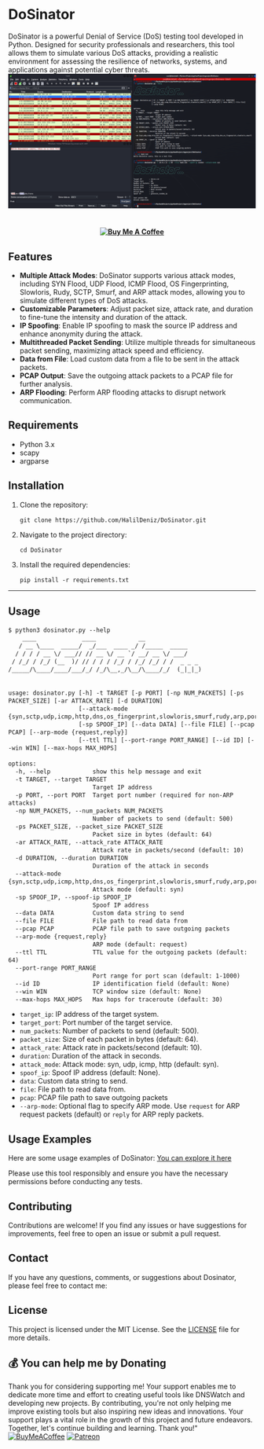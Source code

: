 # DoSinator

DoSinator is a powerful Denial of Service (DoS) testing tool developed in Python. Designed for security professionals and researchers, this tool allows them to simulate various DoS attacks, providing a realistic environment for assessing the resilience of networks, systems, and applications against potential cyber threats.
<img src="source/dosinator2.png">

<h4 align="center">
<br>
   <a href="https://buymeacoffee.com/halildeniz" target="_blank"><img src="https://cdn.buymeacoffee.com/buttons/default-orange.png" alt="Buy Me A Coffee" height="41" width="174"></a>
</h4>

## Features

- **Multiple Attack Modes**: DoSinator supports various attack modes, including SYN Flood, UDP Flood, ICMP Flood, OS Fingerprinting, Slowloris, Rudy, SCTP, Smurf, and ARP attack modes, allowing you to simulate different types of DoS attacks.
- **Customizable Parameters**: Adjust packet size, attack rate, and duration to fine-tune the intensity and duration of the attack.
- **IP Spoofing**: Enable IP spoofing to mask the source IP address and enhance anonymity during the attack.
- **Multithreaded Packet Sending**: Utilize multiple threads for simultaneous packet sending, maximizing attack speed and efficiency.
- **Data from File**: Load custom data from a file to be sent in the attack packets.
- **PCAP Output**: Save the outgoing attack packets to a PCAP file for further analysis.
- **ARP Flooding**: Perform ARP flooding attacks to disrupt network communication.

## Requirements

- Python 3.x
- scapy
- argparse

## Installation

1. Clone the repository:

   ```shell
   git clone https://github.com/HalilDeniz/DoSinator.git
   ```

2. Navigate to the project directory:

   ```shell
   cd DoSinator
   ```

3. Install the required dependencies:

   ```shell
   pip install -r requirements.txt
   ```
---

## Usage

```shell
$ python3 dosinator.py --help
    ____             ____            __                
   / __ \____  _____/  _/___  ____ _/ /_____  _____    
  / / / / __ \/ ___// // __ \/ __ `/ __/ __ \/ ___/    
 / /_/ / /_/ (__  )/ // / / / /_/ / /_/ /_/ / /  _ _ _ 
/_____/\____/____/___/_/ /_/\__,_/\__/\____/_/  (_|_|_)
                                                       

usage: dosinator.py [-h] -t TARGET [-p PORT] [-np NUM_PACKETS] [-ps PACKET_SIZE] [-ar ATTACK_RATE] [-d DURATION]
                    [--attack-mode {syn,sctp,udp,icmp,http,dns,os_fingerprint,slowloris,smurf,rudy,arp,port_scan,traceroute}]
                    [-sp SPOOF_IP] [--data DATA] [--file FILE] [--pcap PCAP] [--arp-mode {request,reply}]
                    [--ttl TTL] [--port-range PORT_RANGE] [--id ID] [--win WIN] [--max-hops MAX_HOPS]

options:
  -h, --help            show this help message and exit
  -t TARGET, --target TARGET
                        Target IP address
  -p PORT, --port PORT  Target port number (required for non-ARP attacks)
  -np NUM_PACKETS, --num_packets NUM_PACKETS
                        Number of packets to send (default: 500)
  -ps PACKET_SIZE, --packet_size PACKET_SIZE
                        Packet size in bytes (default: 64)
  -ar ATTACK_RATE, --attack_rate ATTACK_RATE
                        Attack rate in packets/second (default: 10)
  -d DURATION, --duration DURATION
                        Duration of the attack in seconds
  --attack-mode {syn,sctp,udp,icmp,http,dns,os_fingerprint,slowloris,smurf,rudy,arp,port_scan,traceroute}
                        Attack mode (default: syn)
  -sp SPOOF_IP, --spoof-ip SPOOF_IP
                        Spoof IP address
  --data DATA           Custom data string to send
  --file FILE           File path to read data from
  --pcap PCAP           PCAP file path to save outgoing packets
  --arp-mode {request,reply}
                        ARP mode (default: request)
  --ttl TTL             TTL value for the outgoing packets (default: 64)
  --port-range PORT_RANGE
                        Port range for port scan (default: 1-1000)
  --id ID               IP identification field (default: None)
  --win WIN             TCP window size (default: None)
  --max-hops MAX_HOPS   Max hops for traceroute (default: 30)
```

- `target_ip`: IP address of the target system.
- `target_port`: Port number of the target service.
- `num_packets`: Number of packets to send (default: 500).
- `packet_size`: Size of each packet in bytes (default: 64).
- `attack_rate`: Attack rate in packets/second (default: 10).
- `duration`: Duration of the attack in seconds.
- `attack_mode`: Attack mode: syn, udp, icmp, http (default: syn).
- `spoof_ip`: Spoof IP address (default: None).
- `data`: Custom data string to send.
- `file`: File path to read data from.
- `pcap`: PCAP file path to save outgoing packets
- `--arp-mode`: Optional flag to specify ARP mode. Use `request` for ARP request packets (default) or `reply` for ARP reply packets.


## Usage Examples

Here are some usage examples of DoSinator: [You can explore it here](https://denizhalil.com/2023/11/29/networksherlock-port-scanning/)


Please use this tool responsibly and ensure you have the necessary permissions before conducting any tests.

## Contributing

Contributions are welcome! If you find any issues or have suggestions for improvements, feel free to open an issue or submit a pull request.

## Contact

If you have any questions, comments, or suggestions about Dosinator, please feel free to contact me:


## License
This project is licensed under the MIT License. See the [LICENSE](LICENSE) file for more details.

## 💰 You can help me by Donating
Thank you for considering supporting me! Your support enables me to dedicate more time and effort to creating useful tools like DNSWatch and developing new projects. By contributing, you're not only helping me improve existing tools but also inspiring new ideas and innovations. Your support plays a vital role in the growth of this project and future endeavors. Together, let's continue building and learning. Thank you!"<br>
[![BuyMeACoffee](https://img.shields.io/badge/Buy%20Me%20a%20Coffee-ffdd00?style=for-the-badge&logo=buy-me-a-coffee&logoColor=black)](https://buymeacoffee.com/halildeniz) 
[![Patreon](https://img.shields.io/badge/Patreon-F96854?style=for-the-badge&logo=patreon&logoColor=white)](https://patreon.com/denizhalil) 

  
